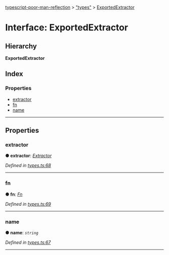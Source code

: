 [typescript-poor-man-reflection](../README.md) > ["types"](../modules/_types_.md) > [ExportedExtractor](../interfaces/_types_.exportedextractor.md)

# Interface: ExportedExtractor

## Hierarchy

**ExportedExtractor**

## Index

### Properties

* [extractor](_types_.exportedextractor.md#extractor)
* [fn](_types_.exportedextractor.md#fn)
* [name](_types_.exportedextractor.md#name)

---

## Properties

<a id="extractor"></a>

###  extractor

**● extractor**: *[Extractor](../modules/_types_.md#extractor)*

*Defined in [types.ts:68](https://github.com/cancerberoSgx/typescript-poor-man-reflection/blob/b7b4f65/src/types.ts#L68)*

___
<a id="fn"></a>

###  fn

**● fn**: *[Fn](../modules/_util_.md#fn)*

*Defined in [types.ts:69](https://github.com/cancerberoSgx/typescript-poor-man-reflection/blob/b7b4f65/src/types.ts#L69)*

___
<a id="name"></a>

###  name

**● name**: *`string`*

*Defined in [types.ts:67](https://github.com/cancerberoSgx/typescript-poor-man-reflection/blob/b7b4f65/src/types.ts#L67)*

___

